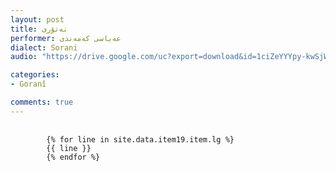 ```yaml
---
layout: post
title: نەتۆری
performer: عەباسی کەمەندی
dialect: Sorani
audio: "https://drive.google.com/uc?export=download&id=1ciZeYYYpy-kwSjWNrPb1DPqmgrm5Ca5S"

categories:
- Goranî

comments: true
---
```


<div class="language-plaintext highlighter-rouge">
    <div class="highlight">
        <pre class="highlight">
            <code>
        {% for line in site.data.item19.item.lg %}
        {{ line }}
        {% endfor %}
            </code>
        </pre>
    </div>
</div>

